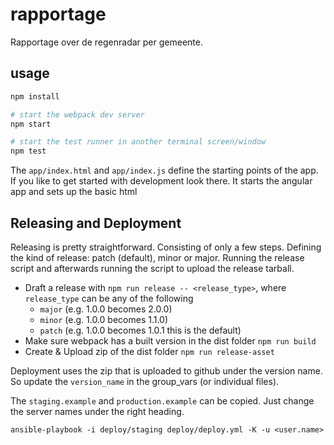 # rapportage
Rapportage over de regenradar per gemeente.

## usage
```bash
npm install

# start the webpack dev server
npm start

# start the test runner in another terminal screen/window
npm test
```

The `app/index.html` and `app/index.js` define the starting points of the app.
If you like to get started with development look there. It starts the angular
app and sets up the basic html

## Releasing and Deployment
Releasing is pretty straightforward. Consisting of only a few steps. Defining the kind of release:
patch (default), minor or major. Running the release script and afterwards running the script to
upload the release tarball.

* Draft a release with `npm run release -- <release_type>`, where `release_type` can be any of the following
    * `major` (e.g. 1.0.0 becomes 2.0.0)
    * `minor` (e.g. 1.0.0 becomes 1.1.0)
    * `patch` (e.g. 1.0.0 becomes 1.0.1 this is the default)
* Make sure webpack has a built version in the dist folder `npm run build`
* Create & Upload zip of the dist folder `npm run release-asset`

Deployment uses the zip that is uploaded to github under the version name. So update the
`version_name` in the group_vars (or individual files).

The `staging.example` and `production.example` can be copied. Just change the server names
under the right heading.

```
ansible-playbook -i deploy/staging deploy/deploy.yml -K -u <user.name>
```
